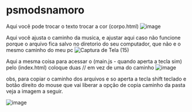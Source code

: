# psmodsnamoro




Aqui você pode trocar o texto trocar a cor (corpo.html)
![image](https://github.com/alanxdpro/psmodsnamoro/assets/62288838/d1b4b404-66fe-4c02-8f81-fed7c5e6980b)

Aqui você ajusta o caminho da musica, e ajustar aqui caso não funcione porque o arquivo fica salvo no diretorio do seu computador, que não e o mesmo caminho do meu pc
![Captura de Tela (15)](https://github.com/alanxdpro/psmodsnamoro/assets/62288838/05ab5af9-a8b0-4f9f-a5c9-c6e7942af372)

Aqui a mesma coisa para acessar o (main.js - quando aperta a tecla sim) pelo (index.html) coloque duas // em vez de uma do caminho
![image](https://github.com/alanxdpro/psmodsnamoro/assets/62288838/acb720e5-927d-4b7c-ba89-63399db6a070)


obs, para copiar o caminho dos arquivos e so aperta a tecla shift teclado e botão direito do mouse que vai liberar a opção de copia caminho da pasta veja a imagem a seguir.

![image](https://github.com/alanxdpro/psmodsnamoro/assets/62288838/4a498db0-c82d-4fb5-aadb-385cb899903d)

